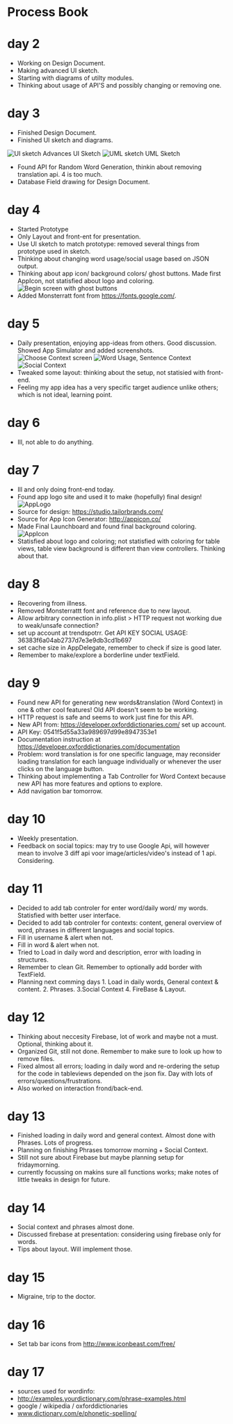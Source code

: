 # Process Book 

# day 2
* Working on Design Document. 
* Making advanced UI sketch.
* Starting with diagrams of utilty modules. 
* Thinking about usage of API'S and possibly changing or removing one.

# day 3
* Finished Design Document.
* Finished UI sketch and diagrams. 

![UI sketch](doc/UI.png)
Advances UI Sketch
![UML sketch](doc/UML.png)
UML Sketch

* Found API for Random Word Generation, thinkin about removing translation api. 4 is too much.
* Database Field drawing for Design Document.

# day 4
* Started Prototype
* Only Layout and front-ent for presentation. 
* Use UI sketch to match prototype: removed several things from prototype used in sketch. 
* Thinking about changing word usage/social usage based on JSON output. 
* Thinking about app icon/ background colors/ ghost buttons. Made first AppIcon, not statisfied about logo and coloring. 
![Begin screen with ghost buttons](doc/screenshots/Prototype1-1.png)
* Added Monsterratt font from https://fonts.google.com/.

# day 5
* Daily presentation, enjoying app-ideas from others. Good discussion. Showed App Simulator and added screenshots.
![Choose Context screen](doc/screenshots/Prototype1-3.png)
![Word Usage, Sentence Context](doc/screenshots/Prototype1-4.png)
![Social Context](doc/screenshots/Prototype1-5.png)
* Tweaked some layout: thinking about the setup, not statisied with front-end. 
* Feeling my app idea has a very specific target audience unlike others; which is not ideal, learning point. 

# day 6
* Ill, not able to do anything. 

# day 7
* Ill and only doing front-end today.
* Found app logo site and used it to make (hopefully) final design!  
![AppLogo](doc/GetContext_Logo.png)
* Source for design:  https://studio.tailorbrands.com/
* Source for App Icon Generator:  http://appicon.co/
* Made Final Launchboard and found final background coloring. 
![AppIcon](doc/GetContext_AppIcon.png)
* Statisfied about logo and coloring; not statisfied with coloring for table views, table view background is different than
  view controllers. Thinking about that. 

# day 8
* Recovering from illness.
* Removed Monsterrattt font and reference due to new layout. 
* Allow arbitrary connection in info.plist > HTTP request not working due to weak/unsafe connection?
* set up account at trendspotrr. Get API KEY SOCIAL USAGE:  36383f6a04ab2737d7e3e9db3cd1b697
* set cache size in AppDelegate, remember to check if size is good later.
* Remember to make/explore a borderline under textField. 


# day 9
* Found new API for generating new words&translation (Word Context) in one & other cool features! Old API doesn't seem to be working.
* HTTP request is safe and seems to work just fine for this API. 
* New API from: https://developer.oxforddictionaries.com/ set up account.
* API Key: 0541f5d55a33a989697d99e8947353e1
* Documentation instruction at https://developer.oxforddictionaries.com/documentation
* Problem: word translation is for one specific language, may reconsider loading translation for each language individually or whenever the user clicks on the language button.
* Thinking about implementing a Tab Controller for Word Context because new API has more 
features and options to explore.
* Add navigation bar tomorrow.

# day 10
* Weekly presentation. 
* Feedback on social topics: may try to use Google Api, will however mean to involve 3 diff
api voor image/articles/video's instead of 1 api. Considering. 

# day 11
* Decided to add tab controler for enter word/daily word/ my words. Statisfied with better user interface.
* Decided to add tab controler for contexts: content, general overview of word, phrases in different languages and social topics. 
* Fill in username & alert when not.
* Fill in word & alert when not. 
* Tried to Load in daily word and description, error with loading in structures. 
* Remember to clean Git. Remember to optionally add border with TextField. 
* Planning next comming days 1. Load in daily words, General context & content. 2. Phrases. 3.Social Context 4. FireBase & Layout.

# day 12
* Thinking about neccesity Firebase, lot of work and maybe not a must. Optional, thinking about it. 
* Organized Git, still not done. Remember to make sure to look up how to remove files. 
* Fixed almost all errors; loading in daily word and re-ordering the setup for the code in tableviews depended on
the json fix. Day with lots of errors/questions/frustrations.
* Also worked on interaction frond/back-end. 

# day 13
* Finished loading in daily word and general context. Almost done with Phrases. Lots of progress.
* Planning on finishing Phrases tomorrow morning + Social Context. 
* Still not sure about Firebase but maybe planning setup for fridaymorning. 
* currently focussing on makins sure all functions works; make notes of little tweaks in design for future.

# day 14
* Social context and phrases almost done. 
* Discussed firebase at presentation: considering using firebase only for words. 
* Tips about layout. Will implement those. 

# day 15
* Migraine, trip to the doctor. 


# day 16
* Set tab bar icons from http://www.iconbeast.com/free/

# day 17
* sources used for wordinfo: 
* http://examples.yourdictionary.com/phrase-examples.html
* google / wikipedia / oxforddictionaries
* www.dictionary.com/e/phonetic-spelling/





